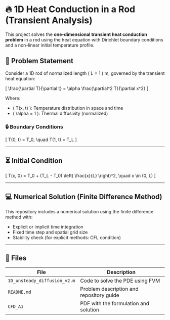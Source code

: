 # 🔥 1D Heat Conduction in a Rod (Transient Analysis)

This project solves the **one-dimensional transient heat conduction problem** in a rod using the heat equation with Dirichlet boundary conditions and a non-linear initial temperature profile.



## 📘 Problem Statement

Consider a 1D rod of normalized length \( L = 1 \) m, governed by the transient heat equation:

\[
\frac{\partial T}{\partial t} = \alpha \frac{\partial^2 T}{\partial x^2}
\]

Where:
- \( T(x, t) \): Temperature distribution in space and time
- \( \alpha = 1 \): Thermal diffusivity (normalized)



### 🔒 Boundary Conditions

\[
T(0, t) = T_0, \quad T(1, t) = T_L
\]

---

## ⏳ Initial Condition

\[
T(x, 0) = T_0 + (T_L - T_0) \left( \frac{x}{L} \right)^2, \quad x \in (0, L)
\]

---

## 💻 Numerical Solution (Finite Difference Method)

This repository includes a numerical solution using the finite difference method with:

- Explicit or implicit time integration
- Fixed time step and spatial grid size
- Stability check (for explicit methods: CFL condition)

---

## 📁 Files

| File | Description |
|------|-------------|
|`1D_unsteady_diffusion_v2.m` | Code to solve the PDE using FVM |
| `README.md` | Problem description and repository guide |
| `CFD_A1` | PDF with the formulation and solution |



